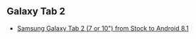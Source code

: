 ## Galaxy Tab 2

* [Samsung Galaxy Tab 2 (7 or 10") from Stock to Android 8.1](https://forum.xda-developers.com/t/guide-tutorial-howto-samsung-galaxy-tab-2-7-or-10-from-stock-to-android-8-1.4389219/)
